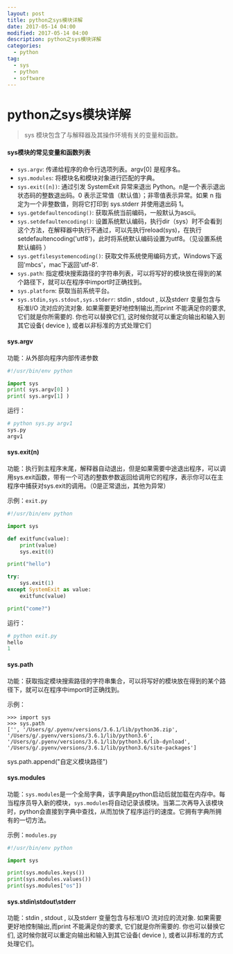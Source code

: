 ```yaml
---
layout: post
title: python之sys模块详解
date: 2017-05-14 04:00
modified: 2017-05-14 04:00
description: python之sys模块详解
categories:
  - python
tag:
  - sys
  - python
  - software
---
```


# python之sys模块详解

> sys 模块包含了与解释器及其操作环境有关的变量和函数。

#### sys模块的常见变量和函数列表

- `sys.argv`: 传递给程序的命令行选项列表。argv[0] 是程序名。
- `sys.modules`: 将模块名和模块对象进行匹配的字典。
- `sys.exit([n])`: 通过引发 SystemExit 异常来退出 Python。n是一个表示退出状态码的整数退出码。0 表示正常值（默认值）；非零值表示异常。如果 n 指定为一个非整数值，则将它打印到 sys.stderr 并使用退出码 1。
- `sys.getdefaultencoding()`: 获取系统当前编码，一般默认为ascii。
- `sys.setdefaultencoding()`: 设置系统默认编码，执行dir（sys）时不会看到这个方法，在解释器中执行不通过，可以先执行reload(sys)，在执行 setdefaultencoding('utf8')，此时将系统默认编码设置为utf8。（见设置系统默认编码 ）
- `sys.getfilesystemencoding()`: 获取文件系统使用编码方式，Windows下返回'mbcs'，mac下返回'utf-8'.
- `sys.path`: 指定模块搜索路径的字符串列表，可以将写好的模块放在得到的某个路径下，就可以在程序中import时正确找到。
- `sys.platform`: 获取当前系统平台。
- `sys.stdin,sys.stdout,sys.stderr`: stdin , stdout , 以及stderr 变量包含与标准I/O 流对应的流对象. 如果需要更好地控制输出,而print 不能满足你的要求, 它们就是你所需要的. 你也可以替换它们, 这时候你就可以重定向输出和输入到其它设备( device ), 或者以非标准的方式处理它们



#### sys.argv

功能：从外部向程序内部传递参数

```python
#!/usr/bin/env python

import sys
print( sys.argv[0] )
print( sys.argv[1] )
```

运行：

```python
# python sys.py argv1
sys.py
argv1
```



#### sys.exit(n)

功能：执行到主程序末尾，解释器自动退出，但是如果需要中途退出程序，可以调用sys.exit函数，带有一个可选的整数参数返回给调用它的程序，表示你可以在主程序中捕获对sys.exit的调用。（0是正常退出，其他为异常）

示例：`exit.py`

```python
#!/usr/bin/env python

import sys

def exitfunc(value):
    print(value)
    sys.exit(0)

print("hello")

try:
    sys.exit(1)
except SystemExit as value:
    exitfunc(value)

print("come?")
```

运行：

```python
# python exit.py
hello
1
```



#### sys.path

功能：获取指定模块搜索路径的字符串集合，可以将写好的模块放在得到的某个路径下，就可以在程序中import时正确找到。

示例：

```shell
>>> import sys
>>> sys.path
['', '/Users/g/.pyenv/versions/3.6.1/lib/python36.zip', '/Users/g/.pyenv/versions/3.6.1/lib/python3.6', '/Users/g/.pyenv/versions/3.6.1/lib/python3.6/lib-dynload', '/Users/g/.pyenv/versions/3.6.1/lib/python3.6/site-packages']
```

sys.path.append("自定义模块路径")



#### sys.modules

功能：`sys.modules`是一个全局字典，该字典是python启动后就加载在内存中。每当程序员导入新的模块，`sys.modules`将自动记录该模块。当第二次再导入该模块时，python会直接到字典中查找，从而加快了程序运行的速度。它拥有字典所拥有的一切方法。

示例：`modules.py`

```python
#!/usr/bin/env python

import sys

print(sys.modules.keys())
print(sys.modules.values())
print(sys.modules["os"])
```



#### sys.stdin\stdout\stderr

功能：stdin , stdout , 以及stderr 变量包含与标准I/O 流对应的流对象. 如果需要更好地控制输出,而print 不能满足你的要求, 它们就是你所需要的. 你也可以替换它们, 这时候你就可以重定向输出和输入到其它设备( device ), 或者以非标准的方式处理它们。
